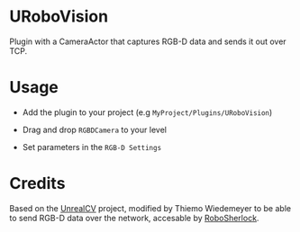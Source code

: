 URoboVision
=====

Plugin with a CameraActor that captures RGB-D data and sends it out over TCP.

Usage
=====

-   Add the plugin to your project (e.g `MyProject/Plugins/URoboVision`)  
    
-	Drag and drop `RGBDCamera` to your level

-	Set parameters in the `RGB-D Settings`
	

Credits
====

Based on the [UnrealCV](http://unrealcv.org/) project, modified by Thiemo Wiedemeyer to be able to send RGB-D data over the network, accesable by [RoboSherlock](http://robosherlock.org/).
